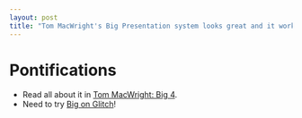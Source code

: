```yaml
---
layout: post
title: "Tom MacWright's Big Presentation system looks great and it works on glitch"
---
```


# Pontifications

* Read all about it in [Tom MacWright: Big 4](https://macwright.org/2019/05/12/big.html).
* Need to try [Big on Glitch](https://glitch.com/edit/#!/remix/tmcw-big)!

